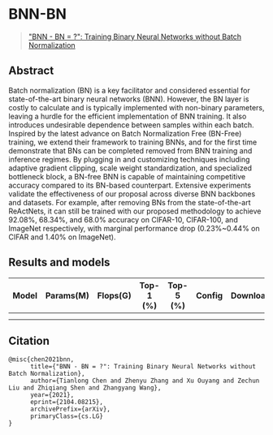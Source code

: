 # BNN-BN

> ["BNN - BN = ?": Training Binary Neural Networks without Batch Normalization](https://arxiv.org/abs/2104.08215v1)

<!-- [ALGORITHM] -->

## Abstract

Batch normalization (BN) is a key facilitator and considered essential for state-of-the-art binary neural networks (BNN). However, the BN layer is costly to calculate and is typically implemented with non-binary parameters, leaving a hurdle for the efficient implementation of BNN training. It also introduces undesirable dependence between samples within each batch. Inspired by the latest advance on Batch Normalization Free (BN-Free) training, we extend their framework to training BNNs, and for the first time demonstrate that BNs can be completed removed from BNN training and inference regimes. By plugging in and customizing techniques including adaptive gradient clipping, scale weight standardization, and specialized bottleneck block, a BN-free BNN is capable of maintaining competitive accuracy compared to its BN-based counterpart. Extensive experiments validate the effectiveness of our proposal across diverse BNN backbones and datasets. For example, after removing BNs from the state-of-the-art ReActNets, it can still be trained with our proposed methodology to achieve 92.08%, 68.34%, and 68.0% accuracy on CIFAR-10, CIFAR-100, and ImageNet respectively, with marginal performance drop (0.23%~0.44% on CIFAR and 1.40% on ImageNet).

<!-- <div align=center>
<img src="https://user-images.githubusercontent.com/26739999/142578905-9be586ec-f6fd-4bfb-bbba-432f599d3b9b.png" width="60%"/>
</div> -->

## Results and models

<!-- ### ImageNet-1k -->

| Model | Params(M) | Flops(G) | Top-1 (%) | Top-5 (%) | Config | Download |
| :---: | :-------: | :------: | :-------: | :-------: | :----: | :------: |
|       |           |          |           |           |        |          |
|       |           |          |           |           |        |          |

## Citation

```
@misc{chen2021bnn,
      title={"BNN - BN = ?": Training Binary Neural Networks without Batch Normalization},
      author={Tianlong Chen and Zhenyu Zhang and Xu Ouyang and Zechun Liu and Zhiqiang Shen and Zhangyang Wang},
      year={2021},
      eprint={2104.08215},
      archivePrefix={arXiv},
      primaryClass={cs.LG}
}
```
